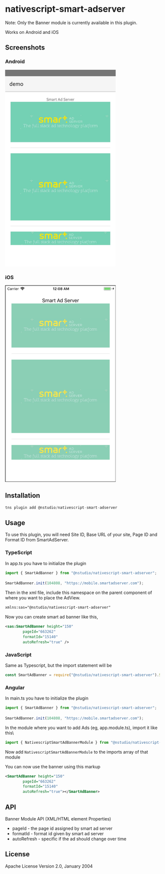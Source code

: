 # nativescript-smart-adserver

Note: Only the Banner module is currently available in this plugin.

Works on Android and iOS

## Screenshots

### Android

<img src="https://github.com/nstudio/nativescript-smart-adserver/blob/master/assets/android-ss.jpeg?raw=true" height="640" >

### iOS

<img src="https://github.com/nstudio/nativescript-smart-adserver/blob/master/assets/ios-ss.png?raw=true" height="640" >

## Installation

```javascript
tns plugin add @nstudio/nativescript-smart-adserver
```

## Usage

To use this plugin, you will need Site ID, Base URL of your site, Page ID and Format ID from SmartAdServer.

### TypeScript

In app.ts you have to initialize the plugin

```js
import { SmartAdBanner } from "@nstudio/nativescript-smart-adserver";

SmartAdBanner.init(104808, "https://mobile.smartadserver.com");
```

Then in the xml file, include this namespace on the parent component of where you
want to place the AdView.

```xml
xmlns:sas="@nstudio/nativescript-smart-adserver"
```

Now you can create smart ad banner like this,

```xml
<sas:SmartAdBanner height="150"
        pageId="663262"
        formatId="15140"
        autoRefresh="true" />
```

### JavaScript

Same as Typescript, but the import statement will be

```js
const SmartAdBanner = require("@nstudio/nativescript-smart-adserver").SmartAdBanner;
```

### Angular

In main.ts you have to initialize the plugin

```js
import { SmartAdBanner } from "@nstudio/nativescript-smart-adserver";

SmartAdBanner.init(104808, "https://mobile.smartadserver.com");
```

In the module where you want to add Ads (eg, app.module.ts), import it like this\

```js
import { NativescriptSmartAdBannerModule } from "@nstudio/nativescript-smart-adserver/angular";
```

Now add `NativescriptSmartAdBannerModule` to the imports array of that module

You can now use the banner using this markup

```xml
<SmartAdBanner height="150"
        pageId="663262"
        formatId="15140"
        autoRefresh="true"></SmartAdBanner>
```

## API

Banner Module API (XML/HTML element Properties)

* pageId - the page id assigned by smart ad server
* formatId - format id given by smart ad server
* autoRefresh - specific if the ad should change over time

## License

Apache License Version 2.0, January 2004
